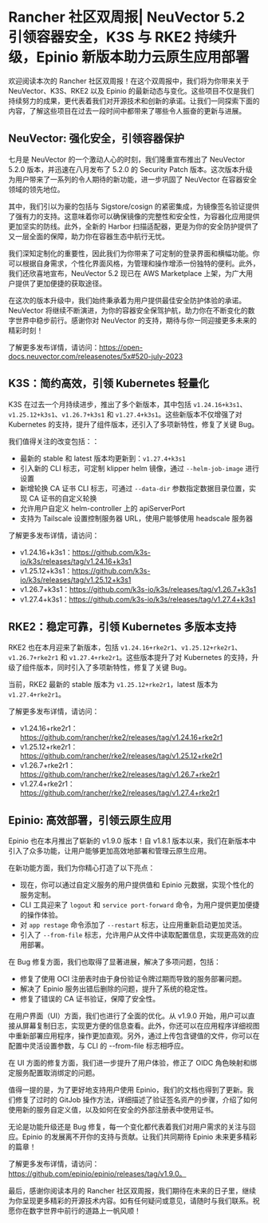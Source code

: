 # Rancher 社区双周报| NeuVector 5.2 引领容器安全，K3S 与 RKE2 持续升级，Epinio 新版本助力云原生应用部署

欢迎阅读本次的 Rancher 社区双周报！在这个双周报中，我们将为你带来关于 NeuVector、K3S、RKE2 以及 Epinio 的最新动态与变化。这些项目不仅是我们持续努力的成果，更代表着我们对开源技术和创新的承诺。让我们一同探索下面的内容，了解这些项目在过去一段时间中都带来了哪些令人振奋的更新与进展。

## NeuVector: 强化安全，引领容器保护

七月是 NeuVector 的一个激动人心的时刻，我们隆重宣布推出了 NeuVector 5.2.0 版本，并迅速在八月发布了 5.2.0 的 Security Patch 版本。这次版本升级为用户带来了一系列的令人期待的新功能，进一步巩固了 NeuVector 在容器安全领域的领先地位。

其中，我们引以为豪的包括与 Sigstore/cosign 的紧密集成，为镜像签名验证提供了强有力的支持。这意味着你可以确保镜像的完整性和安全性，为容器化应用提供更加坚实的防线。此外，全新的 Harbor 扫描适配器，更是为你的安全防护提供了又一层全面的保障，助力你在容器生态中航行无忧。

我们深知定制化的重要性，因此我们为你带来了可定制的登录界面和横幅功能。你可以根据自身需求，个性化界面风格，为管理和操作增添一份独特的便利。此外，我们还欣喜地宣布，NeuVector 5.2 现已在 AWS Marketplace 上架，为广大用户提供了更加便捷的获取途径。

在这次的版本升级中，我们始终秉承着为用户提供最佳安全防护体验的承诺。NeuVector 将继续不断演进，为你的容器安全保驾护航，助力你在不断变化的数字世界中稳步前行。感谢你对 NeuVector 的支持，期待与你一同迎接更多未来的精彩时刻！

了解更多发布详情，请访问：https://open-docs.neuvector.com/releasenotes/5x#520-july-2023

## K3S：简约高效，引领 Kubernetes 轻量化

K3S 在过去一个月持续进步，推出了多个新版本，其中包括 `v1.24.16+k3s1`、`v1.25.12+k3s1`、`v1.26.7+k3s1` 和 `v1.27.4+k3s1`。这些新版本不仅增强了对 Kubernetes 的支持，提升了组件版本，还引入了多项新特性，修复了关键 Bug。

我们值得关注的改变包括：：

- 最新的 stable 和 latest 版本均更新到：`v1.27.4+k3s1`
- 引入新的 CLI 标志，可定制 klipper helm 镜像，通过 `--helm-job-image` 进行设置
- 新增轮换 CA 证书 CLI 标志，可通过 `--data-dir` 参数指定数据目录位置，实现 CA 证书的自定义轮换
- 允许用户自定义 helm-controller 上的 apiServerPort
- 支持为 Tailscale 设置控制服务器 URL，使用户能够使用 headscale 服务器

了解更多发布详情，请访问：

- v1.24.16+k3s1：https://github.com/k3s-io/k3s/releases/tag/v1.24.16+k3s1
- v1.25.12+k3s1：https://github.com/k3s-io/k3s/releases/tag/v1.25.12+k3s1
- v1.26.7+k3s1：https://github.com/k3s-io/k3s/releases/tag/v1.26.7+k3s1
- v1.27.4+k3s1：https://github.com/k3s-io/k3s/releases/tag/v1.27.4+k3s1

## RKE2：稳定可靠，引领 Kubernetes 多版本支持

RKE2 也在本月迎来了新版本，包括 `v1.24.16+rke2r1`、`v1.25.12+rke2r1`、`v1.26.7+rke2r1` 和 `v1.27.4+rke2r1`。这些版本提升了对 Kubernetes 的支持，升级了组件版本，同时引入了多项新特性，修复了关键 Bug。

当前，RKE2 最新的 stable 版本为 `v1.25.12+rke2r1`，latest 版本为 `v1.27.4+rke2r1`。

了解更多发布详情，请访问：

- v1.24.16+rke2r1：https://github.com/rancher/rke2/releases/tag/v1.24.16+rke2r1
- v1.25.12+rke2r1：https://github.com/rancher/rke2/releases/tag/v1.25.12+rke2r1
- v1.26.7+rke2r1：https://github.com/rancher/rke2/releases/tag/v1.26.7+rke2r1
- v1.27.4+rke2r1：https://github.com/rancher/rke2/releases/tag/v1.27.4+rke2r1

## Epinio: 高效部署，引领云原生应用

Epinio 也在本月推出了崭新的 v1.9.0 版本！自 v1.8.1 版本以来，我们在新版本中引入了众多功能，让用户能够更加高效地部署和管理云原生应用。

在新功能方面，我们为你精心打造了以下亮点：

- 现在，你可以通过自定义服务的用户提供值和 Epinio 元数据，实现个性化的服务定制。
- CLI 工具迎来了 `logout` 和 `service port-forward` 命令，为用户提供更加便捷的操作体验。
- 对 `app restage` 命令添加了 `--restart` 标志，让应用重新启动更加灵活。
- 引入了 `--from-file` 标志，允许用户从文件中读取配置信息，实现更高效的应用部署。

在 Bug 修复方面，我们也取得了显著进展，解决了多项问题，包括：

- 修复了使用 OCI 注册表时由于身份验证令牌过期而导致的服务部署问题。
- 解决了 Epinio 服务出错后删除的问题，提升了系统的稳定性。
- 修复了错误的 CA 证书验证，保障了安全性。

在用户界面（UI）方面，我们也进行了全面的优化。从 v1.9.0 开始，用户可以直接从屏幕复制日志，实现更方便的信息查看。此外，你还可以在应用程序详细视图中重新部署应用程序，操作更加直观。另外，通过上传包含键值的文件，你可以在配置中灵活设置参数，与 CLI 的 --from-file 标志相呼应。

在 UI 方面的修复方面，我们进一步提升了用户体验，修正了 OIDC 角色映射和绑定服务配置取消绑定的问题。

值得一提的是，为了更好地支持用户使用 Epinio，我们的文档也得到了更新。我们修复了过时的 GitJob 操作方法，详细描述了验证签名资产的步骤，介绍了如何使用新的服务自定义值，以及如何在安全的外部注册表中使用证书。

无论是功能升级还是 Bug 修复，每一个变化都代表着我们对用户需求的关注与回应。Epinio 的发展离不开你的支持与贡献。让我们共同期待 Epinio 未来更多精彩的篇章！

了解更多发布详情，请访问：https://github.com/epinio/epinio/releases/tag/v1.9.0。

最后，感谢你阅读本月的 Rancher 社区双周报，我们期待在未来的日子里，继续为你呈现更多精彩的开源技术内容。如有任何疑问或意见，请随时与我们联系。祝愿你在数字世界中前行的道路上一帆风顺！
